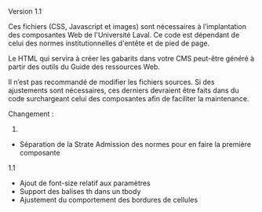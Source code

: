 ﻿Version 1.1

Ces fichiers (CSS, Javascript et images) sont nécessaires à l’implantation des composantes Web de l'Université Laval. Ce code est dépendant de celui des normes institutionnelles d'entête et de pied de page.

Le HTML qui servira à créer les gabarits dans votre CMS peut-être généré à partir des outils du Guide des ressources Web.

Il n’est pas recommandé de modifier les fichiers sources. Si des ajustements sont nécessaires, ces derniers devraient être faits dans du code surchargeant celui des composantes afin de faciliter la maintenance.

Changement :

1.
  * Séparation de la Strate Admission des normes pour en faire la première composante

1.1
  * Ajout de font-size relatif aux paramètres
  * Support des balises th dans un tbody
  * Ajustement du comportement des bordures de cellules
